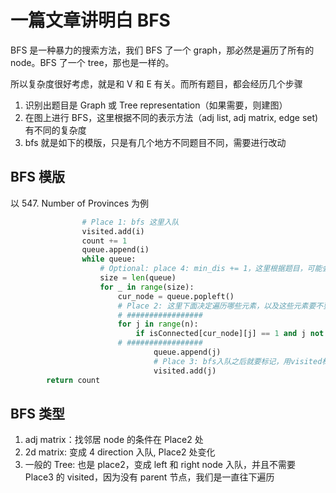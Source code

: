 # 一篇文章讲明白 BFS

BFS 是一种暴力的搜索方法，我们 BFS 了一个 graph，那必然是遍历了所有的 node。BFS 了一个 tree，那也是一样的。

所以复杂度很好考虑，就是和 V 和 E 有关。而所有题目，都会经历几个步骤

1. 识别出题目是 Graph 或 Tree representation（如果需要，则建图）
2. 在图上进行 BFS，这里根据不同的表示方法（adj list, adj matrix, edge set)有不同的复杂度
3. bfs 就是如下的模版，只是有几个地方不同题目不同，需要进行改动

## BFS 模版

以 547. Number of Provinces 为例

```Python
                # Place 1: bfs 这里入队
                visited.add(i)
                count += 1
                queue.append(i)
                while queue:
                    # Optional: place 4: min_dis += 1，这里根据题目，可能会求无权最短路径，
                    size = len(queue)
                    for _ in range(size):
                        cur_node = queue.popleft()
                        # Place 2: 这里下面决定遍历哪些元素，以及这些元素要不要入队的condition，不同题目不同
                        # #################
                        for j in range(n):
                            if isConnected[cur_node][j] == 1 and j not in visited:
                        # #################
                                queue.append(j)
                                # Place 3: bfs入队之后就要标记，用visited标记
                                visited.add(j)
        return count
```

## BFS 类型

1. adj matrix：找邻居 node 的条件在 Place2 处
2. 2d matrix: 变成 4 direction 入队, Place2 处变化
3. 一般的 Tree: 也是 place2，变成 left 和 right node 入队，并且不需要 Place3 的 visited，因为没有 parent 节点，我们是一直往下遍历
